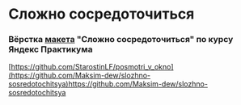 # Сложно сосредоточиться

### Вёрстка [макета](https://www.figma.com/file/lCqDbWjgllgJtb2hmCqfyX/%236-Сложно-сосредоточиться?type=design&node-id=0-1&mode=design&t=HuoksrC1Q3rmIRB0-0) "Сложно сосредоточиться" по курсу Яндекс Практикума



[https://github.com/StarostinLF/posmotri_v_okno](https://github.com/Maksim-dew/slozhno-sosredotochitsya)https://github.com/Maksim-dew/slozhno-sosredotochitsya
